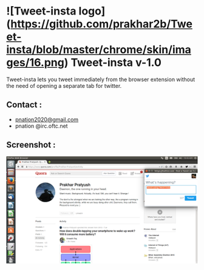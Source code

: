 ![Tweet-insta logo] (https://github.com/prakhar2b/Tweet-insta/blob/master/chrome/skin/images/16.png)    Tweet-insta v-1.0
=====================================================================================================    

Tweet-insta lets you tweet immediately from the browser extension without the need of opening a separate tab for twitter.


Contact :
-------

* pnation2020@gmail.com
* pnation @irc.oftc.net

Screenshot :
----------
![alt tag](https://github.com/bearcave9/Tweet-insta/blob/master/screenshot.png)
